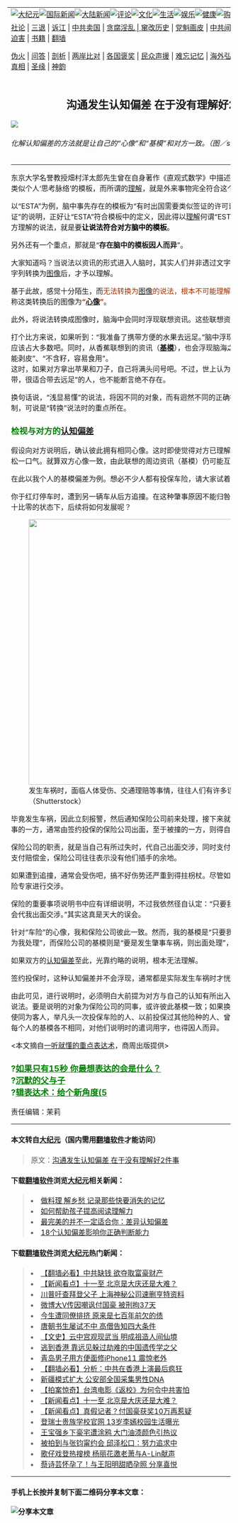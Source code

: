 <a name="1" id="1" target="_blank"></a><span id="1"></span>
<table border="0"><tr><td colspan="2" VALIGN=TOP><a href="https://github.com/asdfghy6/djy/blob/master/gb/nsc413.md#1"><img src="https://raw.githubusercontent.com/asdfghy6/1/master/t/djy/1.jpg" title="大纪元"></a><a href="https://github.com/asdfghy6/djy/blob/master/gb/n24hr.md#1"><img src="https://raw.githubusercontent.com/asdfghy6/1/master/t/djy/3.jpg" title="国际新闻"></a><a href="https://github.com/asdfghy6/djy/blob/master/gb/nsc413.md#1"><img src="https://raw.githubusercontent.com/asdfghy6/1/master/t/djy/4.jpg" title="大陆新闻"></a><a href="https://github.com/asdfghy6/djy/blob/master/gb/news392.md#1"><img src="https://raw.githubusercontent.com/asdfghy6/1/master/t/djy/5.jpg" title="评论"></a><a href="https://github.com/asdfghy6/djy/blob/master/gb/news2007.md#1"><img src="https://raw.githubusercontent.com/asdfghy6/1/master/t/djy/6.jpg" title="文化"></a><a href="https://github.com/asdfghy6/djy/blob/master/gb/news2008.md#1"><img src="https://raw.githubusercontent.com/asdfghy6/1/master/t/djy/7.jpg" title="生活"></a><a href="https://github.com/asdfghy6/djy/blob/master/gb/ncyule.md#1"><img src="https://raw.githubusercontent.com/asdfghy6/1/master/t/djy/8.jpg" title="娱乐"></a><a href="https://github.com/asdfghy6/djy/blob/master/gb/nsc1002.md#1"><img src="https://raw.githubusercontent.com/asdfghy6/1/master/t/djy/9.jpg" title="健康"><a href="https://www.youlucky.com"><img src="https://raw.githubusercontent.com/asdfghy6/1/master/t/djy/10.jpg" title="购物"></a><a href="https://www.supportepoch.org/donation?utm_medium=epochtimes&utm_source=referral&utm_campaign=donate_button_djyhomepage"><img src="https://raw.githubusercontent.com/asdfghy6/1/master/t/djy/12.jpg" title="捐款"></a></td></tr>
<tr><td colspan="2" VALIGN=TOP><a target="_blank" href="https://git.io/fjCRf">社论</a> | <a target="_blank" href="https://github.com/asdfghy6/djy/blob/master/gb/nf5657.md#1">三退</a> | <a target="_blank" href="https://github.com/asdfghy6/djy/blob/master/gb/nf6123.md#1">诉江</a> | <a target="_blank" href="https://github.com/asdfghy6/djy/blob/master/gb/nf1176117.md#1">中共卖国</a> | <a target="_blank" href="https://github.com/asdfghy6/djy/blob/master/gb/nf5773.md#1">贪腐淫乱 | <a target="_blank" href="https://github.com/asdfghy6/djy/blob/master/gb/nf1176115.md#1">窜改历史</a> | <a target="_blank" href="https://github.com/asdfghy6/djy/blob/master/gb/nf1176107.md#1">党魁画皮</a> | <a target="_blank" href="https://github.com/asdfghy6/djy/blob/master/gb/nf1320400.md#1">中共间谍</a> | <a target="_blank" href="https://github.com/asdfghy6/djy/blob/master/gb/nf1176114.md#1">破坏传统</a> | <a target="_blank" href="https://github.com/asdfghy6/djy/blob/master/gb/nf5287.md#1">恶贯满盈</a> | <a target="_blank" href="https://github.com/asdfghy6/djy/blob/master/gb/ncid278.md#1">人权</a> | <a target="_blank" href="https://github.com/asdfghy6/djy/blob/master/gb/nf1176111.md#1">迫害</a> | <a target="_blank" href="https://github.com/asdfghy6/djy/blob/master/gb/nf1235328.md#1">书籍</a> | <a target="_blank" href="https://github.com/asdfghy6/fq/blob/master/README.md?zsrh#1">翻墙</a></p><p><a target="_blank" href="https://github.com/asdfghy6/djy/blob/master/gb/nf5562.md#1">伪火</a> | <a target="_blank" href="https://github.com/asdfghy6/djy/blob/master/gb/nf4378.md#1">问答</a> | <a target="_blank" href="https://github.com/asdfghy6/djy/blob/master/gb/nf5792.md#1">剖析</a> | <a target="_blank" href="https://github.com/asdfghy6/djy/blob/master/gb/nf5735.md#1">两岸比对</a> | <a target="_blank" href="https://github.com/asdfghy6/djy/blob/master/gb/nf6119.md#1">各国褒奖</a> | <a target="_blank" href="https://github.com/asdfghy6/djy/blob/master/gb/nf6120.md#1">民众声援</a> | <a target="_blank" href="https://github.com/asdfghy6/djy/blob/master/gb/nf1188594.md#1">难忘记忆</a> | <a target="_blank" href="https://github.com/asdfghy6/djy/blob/master/gb/nf3180.md#1">海外弘传</a> | <a target="_blank" href="https://github.com/asdfghy6/djy/blob/master/gb/nf5410.md#1">万人上访</a> | <a target="_blank" href="https://github.com/asdfghy6/ntdtv/blob/master/gb/prog1530_1.md#1">和平抗议</a> | <a target="_blank" href="https://github.com/asdfghy6/djy/blob/master/gb/nf4386.md#1">支持</a> | <a target="_blank" href="https://github.com/asdfghy6/djy/blob/master/gb/nf4389.md#1">真相</a> | <a target="_blank" href="https://github.com/asdfghy6/djy/blob/master/gb/nf5790.md#1">圣缘</a> | <a target="_blank" href="https://github.com/asdfghy6/djy/blob/master/gb/nf4786.md#1">神韵</a></td></tr>
<tr><td VALIGN=TOP width="626"><h2 align=center>沟通发生认知偏差 在于没有理解好2件事</h2>
<img src="http://i.epochtimes.com/assets/uploads/2019/07/20190708_sally_mood_01-600x400.jpg" />
<h6>化解认知偏差的方法就是让自己的“心像”和“基模”和对方一致。（图／shutterstock）
</h6>
<hr>
<p>东京大学名誉教授畑村洋太郎先生曾在自身著作《直观式数学》中描述如下：“人们脑中事先存在类似个人‘思考脉络’的模板，而所谓的<a href="https://github.com/asdfghy6/djy/blob/master/gb/tag/%E7%90%86%E8%A7%A3.md">理解</a>，就是外来事物完全符合这个模板的状态。”</p>
<p>以“ESTA”为例，脑中事先存在的模板为“有时出国需要类似签证的许可证”，而“ESTA即类似签证”的说明，正好让“ESTA”符合模板中的定义，因此得以<a href="https://github.com/asdfghy6/djy/blob/master/gb/tag/%E7%90%86%E8%A7%A3.md">理解</a>何谓“ESTA”。换句话说，转换成对方理解的说法，就是要<span style="color: #000000;"><strong>让说法符合对方脑中的模板</strong>。</span></p>
<p>另外还有一个重点，那就是“<strong>存在脑中的模板因人而异</strong>”。</p>
<p>大家知道吗？当说法以资讯的形式进入人脑时，其实人们并非透过文字列进行理解，而是先将文字列转换为<a href="https://github.com/asdfghy6/djy/blob/master/gb/tag/%E5%9B%BE%E5%83%8F.md">图像</a>后，才予以理解。</p>
<p>基于此故，感觉十分陌生，而<span style="color: #993300;">无法转换为<a href="https://github.com/asdfghy6/djy/blob/master/gb/tag/%E5%9B%BE%E5%83%8F.md">图像</a>的说法，根本不可能理解</span>。在认知心理学中，通常称这类转换后的图像为<span style="color: #993300;"><strong>“<a href="https://github.com/asdfghy6/djy/blob/master/gb/tag/%E5%BF%83%E5%83%8F.md">心像</a>”</strong></span>。</p>
<p>此外，将说法转换成图像时，脑海中会同时浮现联想资讯。这些联想资讯一般称为<span style="color: #993300;"><strong>“<a href="https://github.com/asdfghy6/djy/blob/master/gb/tag/%E5%9F%BA%E6%A8%A1.md">基模</a>”</strong></span>。</p>
<p>打个比方来说，如果听到：“我准备了携带方便的水果去远足。”脑中浮现香蕉图像（<span style="color: #993300;"><strong><a href="https://github.com/asdfghy6/djy/blob/master/gb/tag/%E5%BF%83%E5%83%8F.md">心像</a></strong></span>）的人，应该占大多数吧。同时，从香蕉联想到的资讯（<span style="color: #993300;"><strong><a href="https://github.com/asdfghy6/djy/blob/master/gb/tag/%E5%9F%BA%E6%A8%A1.md">基模</a></strong></span>），也会浮现脑海之中，例如：“没有刀子也能剥皮”、“不含籽，容易食用”。<br />
这时，如果对方拿出苹果和刀子，自己将满头问号吧。不过，世上认为“苹果不易压扁，方便携带，很适合带去远足”的人，也不能断言绝不存在。</p>
<p>换句话说，“浅显易懂”的说法，将因不同的对象，而有迥然不同的正确答案。认知这套理解机制，可说是“转换”说法时的重点所在。</p>
<h3><span style="color: #008000;">检视与对方的<a href="https://github.com/asdfghy6/djy/blob/master/gb/tag/%E8%AE%A4%E7%9F%A5%E5%81%8F%E5%B7%AE.md">认知偏差</a></span></h3>
<p>假设向对方说明后，确认彼此拥有相同心像。这时即使觉得对方已理解自己的说明，也不能就此松一口气。就算双方心像一致，由此联想的周边资讯（基模）仍可能互有出入。</p>
<p>在此以我个人的基模偏差为例。想必不少人都有投保车险，请大家试着想像下述状况。</p>
<p>你于红灯停车时，遭到另一辆车从后方追撞。在这种肇事原因不能归咎于你，亦即俗称过失比例十比零的状态下，后续将如何发展呢？</p>
<figure id="attachment_10992052" style="width: 600px" class="wp-caption aligncenter"><a href="http://i.epochtimes.com/assets/uploads/2019/01/1221F_Law_Leo_renee.jpg"><img class="size-large wp-image-10992052" src="http://i.epochtimes.com/assets/uploads/2019/01/1221F_Law_Leo_renee-600x423.jpg" alt="" width="600" b="423" /></a><figcaption class="wp-caption-text">发生车祸时，面临人体受伤、交通理赔等事情，往往人们有许多误区。（Shutterstock）</figcaption></figure>
<p>毕竟发生车祸，因此立刻报警，然后通知保险公司前来处理，接下来就得进行保险金的交涉。肇事的一方，通常由签约投保的保险公司出面，至于被撞的一方，则得自行面对因应。</p>
<p>保险公司的职责，就是当自己有所过失时，代自己出面交涉，同时支付赔偿金。反之，要是无须支付赔偿金，保险公司往往表示没有他们插手的余地。</p>
<p>如果遭到追撞，通常会受伤吧，搞不好伤势还严重到得拄枴杖。尽管如此，依然得和肇事者的保险专家进行交涉。</p>
<p>保险的重要事项说明书中应有详细说明，不过我依然径自认定：“只要我发生车祸，保险公司当然会代我出面交涉。”其实这真是天大的误会。</p>
<p>针对“车险”的心像，我和保险公司彼此一致。然而，我的基模是“只要我发生车祸，保险公司就会为我处理”，而保险公司的基模则是“要是发生肇事车祸，则出面处理”，双方并不同调。</p>
<p>如果双方的<a href="https://github.com/asdfghy6/djy/blob/master/gb/tag/%E8%AE%A4%E7%9F%A5%E5%81%8F%E5%B7%AE.md">认知偏差</a>至此，光靠约略的说明，根本无法理解。</p>
<p>签约投保时，这种认知偏差并不会浮现，通常都是实际发生车祸时才恍然大悟，进而引发纠纷。</p>
<p>由此可见，进行说明时，必须明白大前提为对方与自己的认知有所出入，然后再据此选用适当的说法。要是说明的对象为保险公司的同事，或许彼此基模一致；如果换成申请投保的客人呢？即使同为客人，举凡头一次投保车险的人、以前投保过其他险种的人、曾经发生车祸的人等，不仅每个人的基模各不相同，对他们说明时的遣词用字，也得因人而异。</p>
<p>&lt;本文摘自<a href="https://www.books.com.tw/products/0010829270" target="_blank" rel="noopener noreferrer">一听就懂的重点表达术</a>，商周出版提供&gt;</p>
<h3><span style="color: #008000;">?<a style="color: #008000;" href="https://www.epochtimes.com/gb/19/8/16/n11457128.md" target="_blank" rel="noopener noreferrer">如果只有15秒 你最想表达的会是什么？</a></span><br />
<span style="color: #008000;"> ?<a style="color: #008000;" href="https://github.com/asdfghy6/djy/blob/master/gb/18/6/9/n10470064.md" target="_blank" rel="noopener noreferrer">沉默的父与子</a></span><br />
<span style="color: #008000;"> ?<a style="color: #008000;" href="https://github.com/asdfghy6/djy/blob/master/gb/10/7/24/n2975325.md" target="_blank" rel="noopener noreferrer">辑表达术：给个新角度(5</a></span></h3>
<p>责任编辑：茉莉</p>
<hr>

#### 本文转自<a href="http://www.epochtimes.com">大纪元</a>（国内需用<a href="https://git.io/JesJV">翻墙软件</a>才能访问）
> 原文：<a href="http://www.epochtimes.com/gb/19/8/16/n11457246.htm">沟通发生认知偏差 在于没有理解好2件事</a>
#### 下载<a href="https://git.io/JesJV">翻墙软件</a>浏览<a href="http://www.epochtimes.com">大纪元</a>相关新闻：
> <li><a href="http://www.epochtimes.com/gb/19/5/30/n11289436.htm">做料理 解乡愁 记录那些快要消失的记忆</a></li>
> <li><a href="http://www.epochtimes.com/gb/19/4/3/n11160070.htm">如何帮助孩子提高阅读理解力</a></li>
> <li><a href="http://www.epochtimes.com/gb/14/8/26/n4233578.htm">最完美的并不一定适合你：差异认知偏差</a></li>
> <li><a href="http://www.epochtimes.com/gb/14/6/22/n4183636.htm">18个认知偏差影响你正确判断能力</a></li>

#### 下载<a href="https://git.io/JesJV">翻墙软件</a>浏览<a href="http://www.epochtimes.com">大纪元</a>热门新闻：
> <li><a href="http://www.epochtimes.com/gb/19/9/25/n11546931.htm">【翻墙必看】中共缺钱 欲夺取富豪财产</a></li>
> <li><a href="http://www.epochtimes.com/gb/19/9/26/n11548856.htm">【新闻看点】十一至 北京是大庆还是大难？</a></li>
> <li><a href="http://www.epochtimes.com/gb/19/9/26/n11549060.htm">川普吁查拜登父子 上海神秘公司速删亨特资料</a></li>
> <li><a href="http://www.epochtimes.com/gb/19/9/26/n11548966.htm">微博大V传因嘲讽付国豪 被刑拘37天</a></li>
> <li><a href="http://www.epochtimes.com/gb/15/9/3/n4519621.htm">今生遭同僚排挤 原来是七百年前欠的债</a></li>
> <li><a href="http://www.epochtimes.com/gb/19/9/20/n11534314.htm">唐朝书生屡试不中 高僧告知四大条件</a></li>
> <li><a href="http://www.epochtimes.com/gb/16/7/1/n8056353.htm">【文史】云中宫观现武当 明成祖造人间仙境</a></li>
> <li><a href="http://www.epochtimes.com/gb/19/9/20/n11535984.htm">逃到香港 靠远见躲过劫难的中国遗传学之父</a></li>
> <li><a href="http://www.epochtimes.com/gb/19/9/25/n11546708.htm">青岛男子用方便面修iPhone11 震惊老外</a></li>
> <li><a href="http://www.epochtimes.com/gb/19/9/25/n11545125.htm">【翻墙必看】分析：中共在香港上演最后疯狂</a></li>
> <li><a href="http://www.epochtimes.com/gb/19/9/25/n11546501.htm">新疆模式扩大 公安部全国采集男性DNA</a></li>
> <li><a href="http://www.epochtimes.com/gb/19/9/24/n11542455.htm">【拍案惊奇】台湾电影《返校》为何令中共害怕</a></li>
> <li><a href="http://www.epochtimes.com/gb/19/9/26/n11548856.htm">【新闻看点】十一至 北京是大庆还是大难？</a></li>
> <li><a href="http://www.epochtimes.com/gb/19/9/23/n11541603.htm">【新闻看点】真假记者？付国豪获奖10万再惹疑</a></li>
> <li><a href="http://www.epochtimes.com/gb/19/9/24/n11544222.htm">登瑞士贵族学校官网 13岁李嫣校园生活曝光</a></li>
> <li><a href="http://www.epochtimes.com/gb/19/9/24/n11544375.htm">王宝强乡下豪宅遭涂鸦 大门油漆颜色引热议</a></li>
> <li><a href="http://www.epochtimes.com/gb/19/9/25/n11545153.htm">被拍到与张钧甯约会 邱泽松口：努力追求中</a></li>
> <li><a href="http://www.epochtimes.com/gb/19/9/25/n11545320.htm">歌仔戏登热搜榜 杨丽花邀老萧与A-Lin献声</a></li>
> <li><a href="http://www.epochtimes.com/gb/19/9/26/n11547898.htm">蔡诗芸怀孕了！与王阳明甜晒孕照 分享喜悦</a></li>
<hr>

#### 手机上长按并复制下面二维码分享本文章：<br><br><img src="http://www.hehaibao.com/qr/index.php?m=1&e=L&p=10&t=&d=https://github.com/asdfghy6/djy/blob/master/gb/19/8/16/n11457246.md%231" title="分享本文章"></td><td VALIGN=TOP><a href="https://github.com/asdfghy6/djy/blob/master/gb/16/1/21/n4622075.md?dfh#1" target="_blank"><img src="https://raw.githubusercontent.com/asdfghy6/djy/master/gb/300/wei-f1.jpg" title="中共的伪火骗局"  alt="中共的伪火骗局"></a><br><a href="https://github.com/asdfghy6/yh/blob/master/README.md?dfh#1" target="_blank"><img src="https://raw.githubusercontent.com/asdfghy6/djy/master/gb/300/yong-h.jpg" title="永恒的见证"  alt="永恒的见证"></a><br><a href="https://github.com/asdfghy6/djy/blob/master/gb/13/9/29/n3974789.md?dfh#1" target="_blank"><img src="https://raw.githubusercontent.com/asdfghy6/djy/master/gb/300/shang-lnz.jpg" title="善良女子被中共投男牢"  alt="善良女子被中共投男牢"></a><br><a href="https://github.com/asdfghy6/djy/blob/master/gb/16/3/16/n4663449.md?dfh#1" target="_blank"><img src="https://raw.githubusercontent.com/asdfghy6/djy/master/gb/300/huo-z3.jpg" title="警卫目击活摘器官"  alt="警卫目击活摘器官"></a><br><a href="https://github.com/asdfghy6/djy/blob/master/gb/16/8/7/n8177641.md?dfh#1" target="_blank"><img src="https://raw.githubusercontent.com/asdfghy6/djy/master/gb/300/huo-z4.jpg" title="证人描述活摘恐怖"  alt="证人描述活摘恐怖"></a><br><a href="https://github.com/asdfghy6/djy/blob/master/gb/10/4/19/n2881569.md?dfh#1" target="_blank"><img src="https://raw.githubusercontent.com/asdfghy6/djy/master/gb/300/huo-z1.jpg" title="揭开活摘器官黑幕"  alt="揭开活摘器官黑幕"></a><br><a href="https://github.com/asdfghy6/djy/blob/master/gb/10/11/7/n3077476.md?dfh#1" target="_blank"><img src="https://raw.githubusercontent.com/asdfghy6/djy/master/gb/300/ma-ks.jpg" title="马克思的成魔之路"  alt="马克思的成魔之路"></a><br><a href="https://github.com/asdfghy6/djy/blob/master/gb/14/6/9/n4173977.md?dfh#1" target="_blank"><img src="https://raw.githubusercontent.com/asdfghy6/djy/master/gb/300/chang-zs.jpg" title="藏字石 蕴天机"  alt="藏字石 蕴天机"></a><br><a href="https://github.com/asdfghy6/djy/blob/master/gb/18/5/10/n10381511.md?dfh#1" target="_blank"><img src="https://raw.githubusercontent.com/asdfghy6/djy/master/gb/300/st1.jpg" title="关注3亿人三退"  alt="关注3亿人三退"></a><br><a href="https://github.com/asdfghy6/djy/blob/master/gb/18/3/21/n10237682.md?dfh#1" target="_blank"><img src="https://raw.githubusercontent.com/asdfghy6/djy/master/gb/300/jie-t.jpg" title="解体中共复兴中华"  alt="解体中共复兴中华"></a><br><a href="https://github.com/asdfghy6/djy/blob/master/gb/9/2/9/n2422991.md?dfh#1" target="_blank"><img src="https://raw.githubusercontent.com/asdfghy6/djy/master/gb/300/gao-zs.jpg" title="中共迫害良心律师"  alt="中共迫害良心律师"></a><br><a href="https://github.com/asdfghy6/djy/blob/master/gb/18/12/9/n10900044.md?dfh#1" target="_blank"><img src="https://raw.githubusercontent.com/asdfghy6/djy/master/gb/300/sj1.jpg" title="303万人举报江泽民"  alt="303万人举报江泽民"></a><br><a href="https://github.com/asdfghy6/djy/blob/master/gb/18/8/28/n10672014.md?dfh#1" target="_blank"><img src="https://raw.githubusercontent.com/asdfghy6/djy/master/gb/300/sj2.jpg" title="这些官员为何起诉江泽民"  alt="这些官员为何起诉江泽民"></a><br><a href="https://github.com/asdfghy6/djy/blob/master/gb/8/12/18/n2367165.md?dfh#1" target="_blank"><img src="https://raw.githubusercontent.com/asdfghy6/djy/master/gb/300/liangan.jpg" title="海峡两岸的强烈对比"  alt="海峡两岸的强烈对比"></a><br><a href="https://github.com/asdfghy6/djy/blob/master/gb/15/5/5/n4427238.md?dfh#1" target="_blank"><img src="https://raw.githubusercontent.com/asdfghy6/djy/master/gb/300/jia-ndzl.jpg" title="加拿大总理的贺信"  alt="加拿大总理的贺信"></a><br><a href="https://github.com/asdfghy6/djy/blob/master/gb/11/6/17/n3289382.md?dfh#1" target="_blank"><img src="https://raw.githubusercontent.com/asdfghy6/djy/master/gb/300/xiao-wd.jpg" title="探寻真相兼听则明"  alt="探寻真相兼听则明"></a><br><a href="https://github.com/asdfghy6/djy/blob/master/gb/18/10/27/n10812623.md?dfh#1" target="_blank"><img src="https://raw.githubusercontent.com/asdfghy6/djy/master/gb/300/yindu.jpg" title="印度媒体报道东方"  alt="印度媒体报道东方"></a><br><a href="https://github.com/asdfghy6/djy/blob/master/gb/18/6/9/n10469652.md?dfh#1" target="_blank"><img src="https://raw.githubusercontent.com/asdfghy6/djy/master/gb/300/xie-j.jpg" title="不一样的海外校园"  alt="不一样的海外校园"></a><br><a href="https://github.com/asdfghy6/djy/blob/master/gb/7/4/5/n1669415.md?dfh#1" target="_blank"><img src="https://raw.githubusercontent.com/asdfghy6/djy/master/gb/300/li-up.jpg" title="从大师到徒弟的传奇"  alt="从大师到徒弟的传奇"></a><br><a href="https://github.com/asdfghy6/djy/blob/master/gb/17/5/26/n9191512.md?dfh#1" target="_blank"><img src="https://raw.githubusercontent.com/asdfghy6/djy/master/gb/300/zfl2.jpg" title="亿万人与东方一本奇书"  alt="亿万人与东方一本奇书"></a><br><a href="https://github.com/asdfghy6/djy/blob/master/gb/13/11/27/n4020290.md?dfh#1" target="_blank"><img src="https://raw.githubusercontent.com/asdfghy6/djy/master/gb/300/zhen-h.jpg" title="大陆见不到的震撼场面"  alt="大陆见不到的震撼场面"></a><br><a href="https://github.com/asdfghy6/djy/blob/master/gb/15/7/17/n4482910.md?dfh#1" target="_blank"><img src="https://raw.githubusercontent.com/asdfghy6/djy/master/gb/300/dalu-sk.jpg" title="人心向善 大陆当初盛况"  alt="人心向善 大陆当初盛况"></a><br><a href="https://github.com/asdfghy6/djy/blob/master/gb/9/10/15/n2689419.md?dfh#1" target="_blank"><img src="https://raw.githubusercontent.com/asdfghy6/djy/master/gb/300/zfl1.jpg" title="追寻真理 这书讲什么"  alt="追寻真理 这书讲什么"></a><br><a href="https://github.com/asdfghy6/fq/blob/master/README.md?dfh#1" target="_blank"><img src="https://raw.githubusercontent.com/asdfghy6/djy/master/gb/300/fq1.jpg" title="下载免费翻墙软件"  alt="下载免费翻墙软件"></a><br></td></tr></table>
